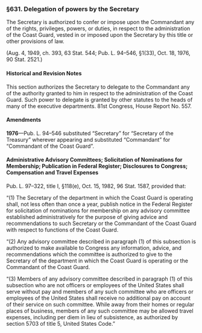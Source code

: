 ### §631. Delegation of powers by the Secretary ###

The Secretary is authorized to confer or impose upon the Commandant any of the rights, privileges, powers, or duties, in respect to the administration of the Coast Guard, vested in or imposed upon the Secretary by this title or other provisions of law.

(Aug. 4, 1949, ch. 393, 63 Stat. 544; Pub. L. 94–546, §1(33), Oct. 18, 1976, 90 Stat. 2521.)

#### Historical and Revision Notes ####

This section authorizes the Secretary to delegate to the Commandant any of the authority granted to him in respect to the administration of the Coast Guard. Such power to delegate is granted by other statutes to the heads of many of the executive departments. 81st Congress, House Report No. 557.

#### Amendments ####

**1976**—Pub. L. 94–546 substituted “Secretary” for “Secretary of the Treasury” wherever appearing and substituted “Commandant” for “Commandant of the Coast Guard”.

#### Administrative Advisory Committees; Solicitation of Nominations for Membership; Publication in Federal Register; Disclosures to Congress; Compensation and Travel Expenses ####

Pub. L. 97–322, title I, §118(e), Oct. 15, 1982, 96 Stat. 1587, provided that:

“(1) The Secretary of the department in which the Coast Guard is operating shall, not less often than once a year, publish notice in the Federal Register for solicitation of nominations for membership on any advisory committee established administratively for the purpose of giving advice and recommendations to such Secretary or the Commandant of the Coast Guard with respect to functions of the Coast Guard.

“(2) Any advisory committee described in paragraph (1) of this subsection is authorized to make available to Congress any information, advice, and recommendations which the committee is authorized to give to the Secretary of the department in which the Coast Guard is operating or the Commandant of the Coast Guard.

“(3) Members of any advisory committee described in paragraph (1) of this subsection who are not officers or employees of the United States shall serve without pay and members of any such committee who are officers or employees of the United States shall receive no additional pay on account of their service on such committee. While away from their homes or regular places of business, members of any such committee may be allowed travel expenses, including per diem in lieu of subsistence, as authorized by section 5703 of title 5, United States Code.”